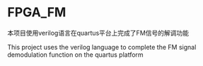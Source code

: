 # FPGA_FM
本项目使用verilog语言在quartus平台上完成了FM信号的解调功能

This project uses the verilog language to complete the FM signal demodulation function on the quartus platform

